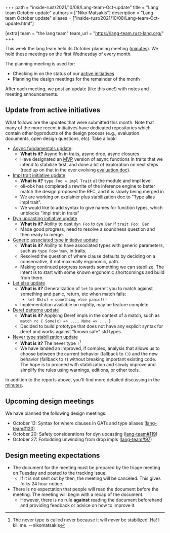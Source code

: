 +++
path = "inside-rust/2021/10/08/Lang-team-Oct-update"
title = "Lang team October update"
authors = ["Niko Matsakis"]
description = "Lang team October update"
aliases = ["inside-rust/2021/10/08/Lang-team-Oct-update.html"]

[extra]
team = "the lang team"
team_url = "https://lang-team.rust-lang.org/"
+++

This week the lang team held its October planning meeting ([minutes]). We hold these meetings on the first Wednesday of every month. 

The planning meeting is used for:

* Checking in on the status of our [active initiatives]
* Planning the design meetings for the remainder of the month

After each meeting, we post an update (like this one!) with notes and meeting announcements. 

[minutes]: https://github.com/rust-lang/lang-team/blob/master/design-meeting-minutes/2021-10-06-Planning-meeting.md

[active initiatives]: https://lang-team.rust-lang.org/initiatives.html

## Update from active initiatives

What follows are the updates that were submitted this month. Note that many of the more recent initiatives have dedicated repositories which contain other byproducts of the design process (e.g., evaluation documents, open design questions, etc). Take a look!

* [Async fundamentals update](https://rust-lang.github.io/async-fundamentals-initiative/updates/2021-oct.html):
    * **What is it?** Async fn in traits, async drop, async closures
    * Have designated an [MVP](https://rust-lang.github.io/async-fundamentals-initiative/roadmap/mvp.html) version of async functions in traits that we intend to stabilize first, and done a lot of exploration on next steps (read up on that in the ever evolving [evaluation doc](https://rust-lang.github.io/async-fundamentals-initiative/evaluation.html)).
* [Impl trait initiative update](https://rust-lang.github.io/impl-trait-initiative/updates/2021-oct.html)
    * **What is it?** `type Foo = impl Trait` at the module and impl level.
    * oli-obk has completed a rewrite of the inference engine to better match the design proposed the RFC, and it is slowly being merged in
    * We are working on explainer plus stabilization doc to "Type alias impl trait".
    * We would like to add syntax to give names for function types, which unblocks "impl trait in traits"
* [Dyn upcasting initiative update](https://rust-lang.github.io/dyn-upcasting-coercion-initiative/updates/2021-oct.html)
    * **What is it?** Ability to cast `dyn Foo` to `dyn Bar` if `trait Foo: Bar`
    * Made good progress, need to resolve a soundness question and then ready to merge.
* [Generic associated type initiative update](https://rust-lang.github.io/generic-associated-types-initiative/updates/2021-oct.html)
    * **What is it?** Ability to have associated types with generic parameters, such as `type Foo<'me>`, in traits.
    * Resolved the question of where clause defaults by deciding on a conservative, if not maximally ergonomic, path.
    * Making continued progress towards something we can stabilize. The intent is to start with some known ergonomic shortcomings and build from there.
* [Let else update](https://github.com/rust-lang/rust/issues/87335#issuecomment-933672440)
    * **What is it?** Generalization of `let` to permit you to match against something and panic, return, etc when match fails:
        * `let Ok(x) = something else panic!()`
    * Implementation available on nightly, may be feature complete
* [Deref patterns update](https://github.com/rust-lang/lang-team/issues/88#issuecomment-935056996)
    * **What is it?** Applying Deref impls in the context of a match, such as `match rc { Some(x) => ..., None => ... }`
    * Decided to build prototype that does not have any explicit syntax for deref and works against "known safe" std types.
* [Never type stabilization update](https://github.com/rust-lang/lang-team/issues/60#issuecomment-935233842)
    * **What is it?** The never type `!`[^never]
    * We have landed an improved, if complex, analysis that allows us to choose between the current behavior (fallback to `()`) and the new behavior (fallback to `!`) without breaking important existing code. The hope is to proceed with stabilization and slowly improve and simplify the rules using warnings, editions, or other tools.

In addition to the reports above, you'll find more detailed discussing in the [minutes].

[^never]: The never type is called never because it will *never* be stabilized. Ha! I kill me. --nikomatsakis

## Upcoming design meetings

We have planned the following design meetings:

* October 13: Syntax for where clauses in GATs and type aliases ([lang-team#120](https://github.com/rust-lang/lang-team/issues/120))
* October 20: Safety considerations for dyn upcasting ([lang-team#119](https://github.com/rust-lang/lang-team/issues/119))
* October 27: Forbidding unwinding from drop impls ([lang-team#97](https://github.com/rust-lang/lang-team/issues/97))

## Design meeting expectations

* The document for the meeting must be prepared by the triage meeting on Tuesday and posted to the tracking issue.
    * If it is not sent out by then, the meeting will be canceled. This gives folks 24 hour notice.
* There is no expectation that people will read the document before the meeting. The meeting will begin with a recap of the document.
    * However, there is no rule **against** reading the document beforehand and providing feedback or advice on how to improve it.
